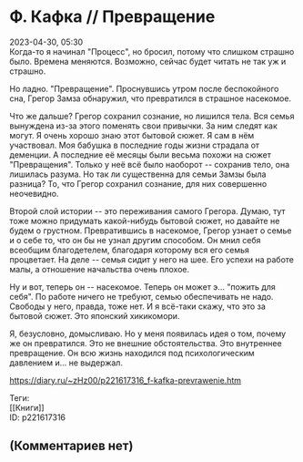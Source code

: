 Ф. Кафка // Превращение
=======================

  
2023-04-30, 05:30  
 Когда-то я начинал "Процесс", но бросил, потому что слишком страшно было. Времена меняются. Возможно, сейчас будет читать не так уж и страшно.   
   
 Но ладно. "Превращение". Проснувшись утром после беспокойного сна, Грегор Замза обнаружил, что превратился в страшное насекомое.   
   
 Что же дальше? Грегор сохранил сознание, но лишился тела. Вся семья вынуждена из-за этого поменять свои привычки. За ним следят как могут. Я очень хорошо знаю этот бытовой сюжет. Я сам в нём участвовал. Моя бабушка в последние годы жизни страдала от деменции. А последние её месяцы были весьма похожи на сюжет "Превращения". Только у неё всё было наоборот -- сохранив тело, она лишилась разума. Но так ли существенна для семьи Замзы была разница? То, что Грегор сохранил сознание, для них совершенно неочевидно.   
   
 Второй слой истории -- это переживания самого Грегора. Думаю, тут тоже можно придумать какой-нибудь бытовой сюжет, но давайте не будем о грустном. Превратившись в насекомое, Грегор узнает о семье и о себе то, что он бы не узнал другим способом. Он мнил себя всеобщим благодетелем, благодаря которому вся его семья процветает. На деле -- семья сидит у него на шее. Его успехи на работе малы, а отношение начальства очень плохое.   
   
 Ну и вот, теперь он -- насекомое. Теперь он может э... "пожить для себя". По работе ничего не требуют, семью обеспечивать не надо. Свободы у него, правда, тоже нет. И я всё-таки скажу, что это за бытовой сюжет. Это японский хикикомори.   
   
 Я, безусловно, домысливаю. Но у меня появилась идея о том, почему же он превратился. Это не внешние обстоятельства. Это внутреннее превращение. Он всю жизнь находился под психологическим давлением и... не выдержал.   
  
<https://diary.ru/~zHz00/p221617316_f-kafka-prevrawenie.htm>  
  
Теги:  
[[Книги]]  
ID: p221617316  


(Комментариев нет)
------------------